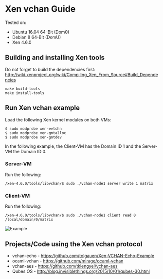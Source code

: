 # Xen vchan Guide

Tested on:
* Ubuntu 16.04 64-Bit (Dom0)
* Debian 8 64-Bit (DomU)
* Xen 4.6.0

## Building and installing Xen tools

Do not forget to build the dependencies first:
http://wiki.xenproject.org/wiki/Compiling_Xen_From_Source#Build_Dependencies

```
make build-tools
make install-tools
```

## Run Xen vchan example

Load the following Xen kernel modules on both VMs:
```
$ sudo modprobe xen-evtchn
$ sudo modprobe xen-gntalloc
$ sudo modprobe xen-gntdev
```
In the following example, the Client-VM has the Domain ID 1 and the 
Server-VM the Domain ID 0. 

### Server-VM

Run the following:
```
/xen-4.6.0/tools/libvchan/$ sudo ./vchan-node1 server write 1 matrix
```

### Client-VM

Run the following:
```
/xen-4.6.0/tools/libvchan/$ sudo ./vchan-node1 client read 0 /local/domain/0/matrix
```

![Example](https://github.com/tolgauen/Xen-VCHAN-Guide/blob/master/xen-vchan.png)

## Projects/Code using the Xen vchan protocol
* vchan-echo - https://github.com/tolgauen/Xen-VCHAN-Echo-Example
* ocaml-vchan - https://github.com/mirage/ocaml-vchan
* vchan-aes - https://github.com/tklengyel/vchan-aes
* Qubes OS - http://blog.invisiblethings.org/2015/10/01/qubes-30.html
